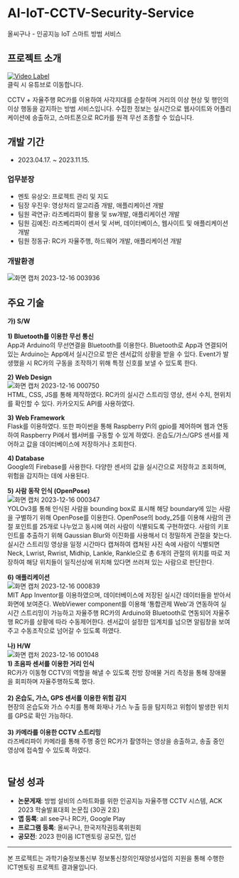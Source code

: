 # AI-IoT-CCTV-Security-Service
올씨구나 - 인공지능 IoT 스마트 방범 서비스

## 프로젝트 소개
[![Video Label](http://img.youtube.com/vi/q88HHYJPSqw/0.jpg)](https://youtu.be/q88HHYJPSqw) <br> 클릭 시 유튜브로 이동합니다. <br>

CCTV + 자율주행 RC카를 이용하여 사각지대를 순찰하며 거리의 이상 현상 및 행인의 이상 행동을 감지하는 방범 서비스입니다. 수집한 정보는 실시간으로 웹사이트와 어플리케이션에 송출하고, 스마트폰으로 RC카를 원격 무선 조종할 수 있습니다.

## 개발 기간
- 2023.04.17. ~ 2023.11.15.

### 업무분장
- 멘토 유상오: 프로젝트 관리 및 지도
- 팀장 우진우: 영상처리 알고리즘 개발, 애플리케이션 개발
- 팀원 곽연규: 라즈베리파이 활용 및 sw개발, 애플리케이션 개발
- 팀원 김예진: 라즈베리파이 센서 및 서버, 데이터베이스, 웹사이트 및 애플리케이션 개발
- 팀원 정동규: RC카 자율주행, 하드웨어 개발, 애플리케이션 개발

### 개발환경
![화면 캡처 2023-12-16 003936](https://github.com/yejeeni/AI-IoT-CCTV-Security-Service/assets/110469361/81853680-fa4b-420f-b7c7-92d36462341a)

## 주요 기술
 **가) S/W**<br>

 **1) Bluetooth를 이용한 무선 통신**<br>
App과 Arduino의 무선연결을 Bluetooth를 이용한다. Bluetooth로 App과 연결되어 있는 Arduino는 App에서 실시간으로 받은 센서값의 상황을 받을 수 있다. Event가 발생했을 시 RC카의 구동을 조작하기 위해 특정 신호를 보낼 수 있도록 한다.

 **2) Web Design**<br>
![화면 캡처 2023-12-16 000750](https://github.com/yejeeni/AI-IoT-CCTV-Security-Service/assets/110469361/f3bac4b4-46e8-4214-8f3f-283ca0354bd1)
<br>
HTML, CSS, JS를 통해 제작하였다. RC카의 실시간 스트리밍 영상, 센서 수치, 현위치를 확인할 수 있다. 카카오지도 API를 사용하였다.

 **3) Web Framework**<br>
Flask를 이용하였다. 또한 파이썬을 통해 Raspberry Pi의 gpio를 제어하며 웹과 연동하여 Raspberry Pi에서 웹서버를 구동할 수 있게 하였다. 온습도/가스/GPS 센서를 제어하고 값을 데이터베이스에 저장하거나 조회한다.

 **4) Database**<br>
Google의 Firebase를 사용한다. 다양한 센서의 값을 실시간으로 저장하고 조회하며, 위험을 감지하는 데에 사용된다.

 **5) 사람 동작 인식 (OpenPose)**<br>
 ![화면 캡처 2023-12-16 000347](https://github.com/yejeeni/AI-IoT-CCTV-Security-Service/assets/110469361/04150ef0-d9b9-4d33-8cfe-b79016e1331d)
<br>
YOLOv3를 통해 인식된 사람을 bounding box로 표시해 해당 boundary에 있는 사람을 구별하기 위해 OpenPose를 이용한다. OpenPose의 body_25를 이용해 사람의 관절 포인트를 25개로 나누었고 동시에 여러 사람이 식별되도록 구현하였다. 사람의 키포인트를 추출하기 위해 Gaussian Blur와 이진화를 사용해서 더 정밀하게 관절을 찾는다. 실시간 스트리밍 영상을 일정 시간마다 캡쳐하여 캡쳐된 사진 속에 사람이 식별되면 Neck, Lwrist, Rwrist, Midhip, Lankle, Rankle으로 총 6개의 관절의 위치를 따로 저장하여 해당 위치들이 일직선상에 위치해 있다면 쓰러져 있는 사람으로 판단한다.

 **6) 애플리케이션**<br>
 ![화면 캡처 2023-12-16 000839](https://github.com/yejeeni/AI-IoT-CCTV-Security-Service/assets/110469361/701bc5ae-7b87-4bce-a34c-eaf5034dfd74)
 <br>
 MIT App Inventor를 이용하였으며, 데이터베이스에 저장된 실시간 데이터들을 받아서 화면에 보여준다. WebViewer component를 이용해 ‘통합관제 Web’과 연동하여 실시간 스트리밍이 가능하고 자율주행 RC카의 Arduino와 Bluetooth로 연동되어 자율주행 RC카를 상황에 따라 수동제어한다. 센서값이 설정한 임계치를 넘으면 알림창을 보여주고 수동조작으로 넘어갈 수 있도록 하였다.

 **나) H/W**<br>
 ![화면 캡처 2023-12-16 001048](https://github.com/yejeeni/AI-IoT-CCTV-Security-Service/assets/110469361/ee219790-71ba-4ae5-80e5-576307d5b8d9)
 <br>
 **1) 초음파 센서를 이용한 거리 인식**<br>
RC카가 이동형 CCTV의 역할을 해낼 수 있도록 전방 장애물 거리 측정을 통해 장애물을 회피하며 자율주행하도록 했다.<br><br>
 **2) 온습도, 가스, GPS 센서를 이용한 위험 감지**<br>
 현장의 온습도와 가스 수치를 통해 화재나 가스 누출 등을 탐지하고 위험이 발생한 위치를 GPS로 확인 가능하다.<br><br>
  **3) 카메라를 이용한 CCTV 스트리밍**<br>
  라즈베리파이 카메라를 통해 주행 중인 RC카가 촬영하는 영상을 송출하고, 송출 중인 영상에 접속할 수 있도록 하였다.<br><br>

## 달성 성과
-  **논문게재**: 방범 설비의 스마트화를 위한 인공지능 자율주행 CCTV 시스템, ACK 2023 학술발표대회 논문집 (30권 2호)
-  **앱 등록**: all see구나 RC카, Google Play
-  **프로그램 등록**: 올씨구나, 한국저작권등록위원회
-  **공모전**: 2023 한이음 ICT멘토링 공모전, 입선
----
 본 프로젝트는 과학기술정보통신부 정보통신창의인재양성사업의 지원을 통해 수행한 ICT멘토링 프로젝트 결과물입니다.
